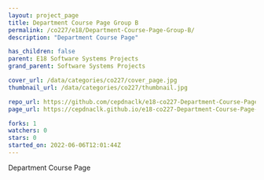 ```yaml
---
layout: project_page
title: Department Course Page Group B
permalink: /co227/e18/Department-Course-Page-Group-B/
description: "Department Course Page"

has_children: false
parent: E18 Software Systems Projects
grand_parent: Software Systems Projects

cover_url: /data/categories/co227/cover_page.jpg
thumbnail_url: /data/categories/co227/thumbnail.jpg

repo_url: https://github.com/cepdnaclk/e18-co227-Department-Course-Page-Group-B
page_url: https://cepdnaclk.github.io/e18-co227-Department-Course-Page-Group-B

forks: 1
watchers: 0
stars: 0
started_on: 2022-06-06T12:01:44Z
---
```

Department Course Page

